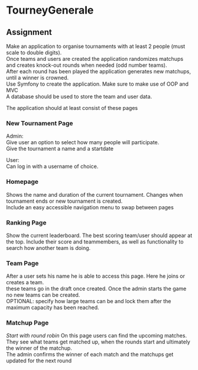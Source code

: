 # TourneyGenerale

## Assignment
Make an application to organise tournaments with at least 2 people (must scale to double digits). </br>
Once teams and users are created the application randomizes matchups and creates knock-out rounds when needed (odd number teams). </br>
After each round has been played the application generates new matchups, until a winner is crowned. </br>
Use Symfony to create the application. Make sure to make use of OOP and MVC </br>
A database should be used to store the team and user data.

The application should at least consist of these pages


### New Tournament Page
Admin:  </br>
Give user an option to select how many people will participate. </br>
Give the tournament a name and a startdate </br> 

User:  </br>
Can log in with a username of choice.

### Homepage
Shows the name and duration of the current tournament. Changes when tournament ends or new tournament is created. </br>
Include an easy accessible navigation menu to swap between pages

### Ranking Page
Show the current leaderboard. The best scoring team/user should appear at the top.
Include their score and teammembers, as well as functionality to search how another team is doing.

### Team Page
After a user sets his name he is able to access this page. Here he joins or creates a team. </br> 
these teams go in the draft once created. Once the admin starts the game no new teams can be created. </br>
OPTIONAL: specify how large teams can be and lock them after the maximum capacity has been reached.

### Matchup Page
*Start with round robin*
On this page users can find the upcoming matches.</br>
They see what teams get matched up, when the rounds start and ultimately the winner of the matchup.</br>
The admin confirms the winner of each match and the matchups get updated for the next round
